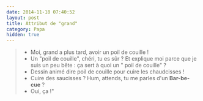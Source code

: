 ```yaml
---
date: 2014-11-18 07:40:52
layout: post
title: Attribut de "grand"
category: Papa
hidden: true
---
```


> - Moi, grand a plus tard, avoir un poil de couille !
> - Un "poil de couille", chéri, tu es sûr ? Et explique moi parce que je suis un peu bête : ça sert à quoi un " poil de couille" ?
> - Dessin animé dire poil de couille pour cuire les chaudcisses !
> - Cuire des saucisses ? Hum, attends, tu me parles d'un **Bar-be-cue** ?
> - Oui, ça !"

